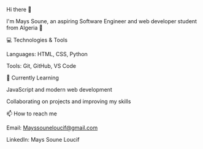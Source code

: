 Hi there 👋

I'm Mays Soune, an aspiring Software Engineer and web developer student from Algeria 🚀

💻 Technologies & Tools

Languages: HTML, CSS, Python

Tools: Git, GitHub, VS Code

🌱 Currently Learning

JavaScript and modern web development

Collaborating on projects and improving my skills

📫 How to reach me

Email: Mayssouneloucif@gmail.com

LinkedIn: Mays Soune Loucif


